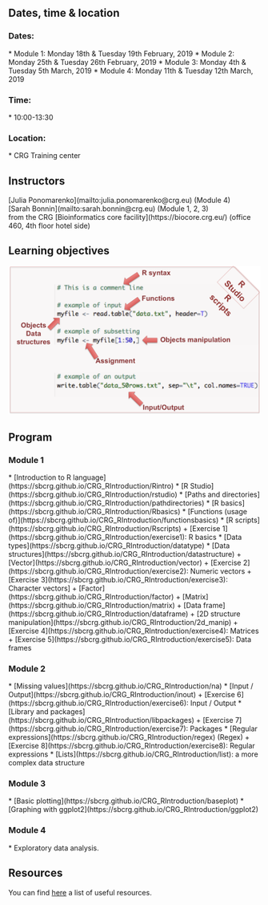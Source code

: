 <h2>Dates, time & location</h2>

<h3>Dates:</h3>
* Module 1: Monday 18th & Tuesday 19th February, 2019
* Module 2: Monday 25th & Tuesday 26th February, 2019
* Module 3: Monday 4th & Tuesday 5th March, 2019
* Module 4: Monday 11th & Tuesday 12th March, 2019

<h3>Time:</h3>
* 10:00-13:30 <br>

<h3>Location:</h3>
* CRG Training center

<h2> Instructors </h2>
[Julia Ponomarenko](mailto:julia.ponomarenko@crg.eu) (Module 4)<br>
[Sarah Bonnin](mailto:sarah.bonnin@crg.eu) (Module 1, 2, 3)<br>
from the CRG [Bioinformatics core facility](https://biocore.crg.eu/) (office 460, 4th floor hotel side)

<h2>Learning objectives</h2>
<a href="https://sbcrg.github.io/CRG_RIntroduction/images/learningobjectives.png"><img src="images/learningobjectives.png"  width="600"/></a>

<h2> Program </h2>

<h3>Module 1</h3>
* [Introduction to R language](https://sbcrg.github.io/CRG_RIntroduction/Rintro)
* [R Studio](https://sbcrg.github.io/CRG_RIntroduction/rstudio)
* [Paths and directories](https://sbcrg.github.io/CRG_RIntroduction/pathdirectories)
* [R basics](https://sbcrg.github.io/CRG_RIntroduction/Rbasics)
* [Functions (usage of)](https://sbcrg.github.io/CRG_RIntroduction/functionsbasics)
* [R scripts](https://sbcrg.github.io/CRG_RIntroduction/Rscripts)
	+ [Exercise 1](https://sbcrg.github.io/CRG_RIntroduction/exercise1): R basics
* [Data types](https://sbcrg.github.io/CRG_RIntroduction/datatype)
* [Data structures](https://sbcrg.github.io/CRG_RIntroduction/datastructure)
  + [Vector](https://sbcrg.github.io/CRG_RIntroduction/vector)
	+ [Exercise 2](https://sbcrg.github.io/CRG_RIntroduction/exercise2): Numeric vectors
	+ [Exercise 3](https://sbcrg.github.io/CRG_RIntroduction/exercise3): Character vectors]
  + [Factor](https://sbcrg.github.io/CRG_RIntroduction/factor)
  + [Matrix](https://sbcrg.github.io/CRG_RIntroduction/matrix)
  + [Data frame](https://sbcrg.github.io/CRG_RIntroduction/dataframe)
  + [2D structure manipulation](https://sbcrg.github.io/CRG_RIntroduction/2d_manip)
	+ [Exercise 4](https://sbcrg.github.io/CRG_RIntroduction/exercise4): Matrices
	+ [Exercise 5](https://sbcrg.github.io/CRG_RIntroduction/exercise5): Data frames
<h3>Module 2</h3>
* [Missing values](https://sbcrg.github.io/CRG_RIntroduction/na)
* [Input / Output](https://sbcrg.github.io/CRG_RIntroduction/inout)
	+ [Exercise 6](https://sbcrg.github.io/CRG_RIntroduction/exercise6): Input / Output
* [Library and packages](https://sbcrg.github.io/CRG_RIntroduction/libpackages)
	+ [Exercise 7](https://sbcrg.github.io/CRG_RIntroduction/exercise7): Packages
* [Regular expressions](https://sbcrg.github.io/CRG_RIntroduction/regex) (Regex)
	+ [Exercise 8](https://sbcrg.github.io/CRG_RIntroduction/exercise8): Regular expressions
* [Lists](https://sbcrg.github.io/CRG_RIntroduction/list): a more complex data structure

<h3>Module 3</h3>
* [Basic plotting](https://sbcrg.github.io/CRG_RIntroduction/baseplot)
* [Graphing with ggplot2](https://sbcrg.github.io/CRG_RIntroduction/ggplot2)

<h3>Module 4</h3>
* Exploratory data analysis.

<h2>Resources</h2>

You can find [here](https://sbcrg.github.io/CRG_RIntroduction/resources) a list of useful resources.


